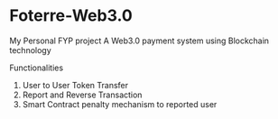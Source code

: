 # Foterre-Web3.0
My Personal FYP project
A Web3.0 payment system using Blockchain technology

Functionalities
1. User to User Token Transfer
2. Report and Reverse Transaction
3. Smart Contract penalty mechanism to reported user
